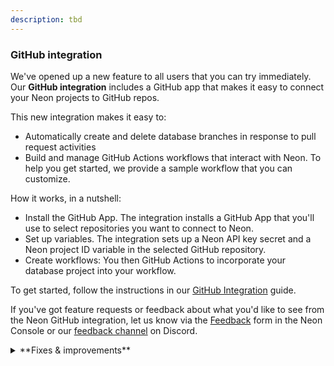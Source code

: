 ```yaml
---
description: tbd
---
```


### GitHub integration

We've opened up a new feature to all users that you can try immediately. Our **GitHub integration** includes a GitHub app that makes it easy to connect your Neon projects to GitHub repos.

This new integration makes it easy to:

- Automatically create and delete database branches in response to pull request activities
- Build and manage GitHub Actions workflows that interact with Neon. To help you get started, we provide a sample workflow that you can customize.

How it works, in a nutshell:

- Install the GitHub App. The integration installs a GitHub App that you'll use to select repositories you want to connect to Neon.
- Set up variables. The integration sets up a Neon API key secret and a Neon project ID variable in the selected GitHub repository.
- Create workflows: You then GitHub Actions to incorporate your database project into your workflow.

To get started, follow the instructions in our [GitHub Integration](/docs/guides/neon-github-integration) guide.

If you've got feature requests or feedback about what you'd like to see from the Neon GitHub integration, let us know via the [Feedback](https://console.neon.tech/app/projects?modal=feedback) form in the Neon Console or our [feedback channel](https://discord.com/channels/1176467419317940276/1176788564890112042) on Discord.

<details>
<summary>**Fixes & improvements**</summary>

- A new **Logical replication** page is now available under **Settings** in the Neon Console. This is where you can enable logical replication for your Neon project. Neon's logical replication feature lets you stream data from Neon to external data platforms and services. For more, see [Get started with logical replication](/docs/guides/logical-replication-guide).
- For Neon [Free Plan](/docs/introduction/plans#free-plan) users, we've added banners that appear at the top of the Neon Console to let you know when you've reached 80%, 95%, and 100% of your compute allowance for the current billing period.
- Resolved a problem with the [Neon Vercel Integration](/docs/guides/vercel) where enabling [automatic branch deletion](/docs/guides/vercel#automatic-deletion) resulted in the unintended removal of a preview branch after the branch was renamed via the Neon Console. Please be aware that renaming preview branches created by the Neon Vercel Integration before this release could still result in automatic deletion if that feature is enabled.
- For Neon [Free Plan](/docs/introduction/plans#free-plan) users, we've added **Data transfer** to the **Billing** page in the Neon Console so that you can easily monitor all of your plan allowances in one place. Data transfer is the total volume of data transferred out of Neon (also referred to as "egress") during a given billing period. Neon does not charge for data transfer, but to 5 GB per month on the Free Plan. For more, see [Data transfer](/docs/introduction/usage-metrics#data-transfer).
- We've updated the Drizzle Studio version that powers the **Tables** page in the Neon Console. Among other updates, this new version of Drizzle Studio brings the following improvements:
  - Support for materialized views
  - Improved filtering behavior (filtering now occurs when you click **Apply**)
  - The ability to paste a value into a cell without double-clicking
  - Delete and update support for tables without a primary key. If there is no primary key, a unique constraint is required. A NULL check is performed if a unique constraint is nullable.
- For Neon [Free Plan](/docs/introduction/plans#free-plan) users, we've updated the **Resources remaining widget** on the Project Dashboard. The **Compute time since** metric has been renamed to **Branch compute time**. This metric shows the number of compute hours remaining for branch computes in the current billing period. Neon Free Plan offers an allowance of 5 compute hours per month on branch computes in addition to 24/7 availability for the default branch compute.
- We've added a warning to the **Settings** &#8594; **Storage** page that appears when you select a history retention period greater than 1 day. Your project's history is a log of changes (inserts, updates, and deletes). It enables features like point-in-time restore and time travel connections. However, it can also increase your project's storage, depending on the amount of data changes and how much history you keep. For more, see [Storage](/docs/introduction/usage-metrics#storage).
</details>
